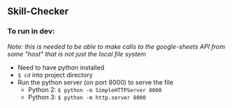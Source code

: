 ## Skill-Checker

### To run in dev:
*Note: this is needed to be able to make calls to the google-sheets API from some "host" that is not just the local file system*

- Need to have python installed
- `$ cd` into project directory
- Run the python server (on port 8000) to serve the file
  - Python 2: `$ python -m SimpleHTTPServer 8000`
  - Python 3: `$ python -m http.server 8000`

